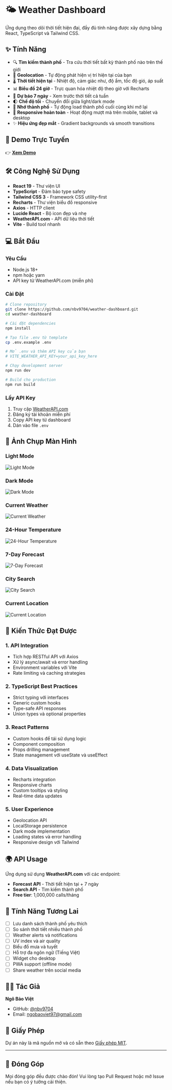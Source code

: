 # 🌤️ Weather Dashboard

Ứng dụng theo dõi thời tiết hiện đại, đầy đủ tính năng được xây dựng bằng React, TypeScript và Tailwind CSS.

## ✨ Tính Năng

- 🔍 **Tìm kiếm thành phố** - Tra cứu thời tiết bất kỳ thành phố nào trên thế giới
- 📍 **Geolocation** - Tự động phát hiện vị trí hiện tại của bạn
- 🌡️ **Thời tiết hiện tại** - Nhiệt độ, cảm giác như, độ ẩm, tốc độ gió, áp suất
- 📊 **Biểu đồ 24 giờ** - Trực quan hóa nhiệt độ theo giờ với Recharts
- 📅 **Dự báo 7 ngày** - Xem trước thời tiết cả tuần
- 🌓 **Chế độ tối** - Chuyển đổi giữa light/dark mode
- 💾 **Nhớ thành phố** - Tự động load thành phố cuối cùng khi mở lại
- 📱 **Responsive hoàn toàn** - Hoạt động mượt mà trên mobile, tablet và desktop
- ✨ **Hiệu ứng đẹp mắt** - Gradient backgrounds và smooth transitions

## 🚀 Demo Trực Tuyến

👉 **[Xem Demo](https://weather-dashboard-blue-chi.vercel.app)**

## 🛠️ Công Nghệ Sử Dụng

- **React 19** - Thư viện UI
- **TypeScript** - Đảm bảo type safety
- **Tailwind CSS 3** - Framework CSS utility-first
- **Recharts** - Thư viện biểu đồ responsive
- **Axios** - HTTP client
- **Lucide React** - Bộ icon đẹp và nhẹ
- **WeatherAPI.com** - API dữ liệu thời tiết
- **Vite** - Build tool nhanh

## 💻 Bắt Đầu

### Yêu Cầu

- Node.js 18+
- npm hoặc yarn
- API key từ WeatherAPI.com (miễn phí)

### Cài Đặt

```bash
# Clone repository
git clone https://github.com/nbv9704/weather-dashboard.git
cd weather-dashboard

# Cài đặt dependencies
npm install

# Tạo file .env từ template
cp .env.example .env

# Mở .env và thêm API key của bạn
# VITE_WEATHER_API_KEY=your_api_key_here

# Chạy development server
npm run dev

# Build cho production
npm run build
```

### Lấy API Key

1. Truy cập [WeatherAPI.com](https://www.weatherapi.com/signup.aspx)
2. Đăng ký tài khoản miễn phí
3. Copy API key từ dashboard
4. Dán vào file `.env`

## 📸 Ảnh Chụp Màn Hình

### Light Mode
![Light Mode](screenshots/light-mode.png)

### Dark Mode
![Dark Mode](screenshots/dark-mode.png)

### Current Weather
![Current Weather](screenshots/current-weather.png)

### 24-Hour Temperature
![24-Hour Temperature](screenshots/24-hour-temperature.png)

### 7-Day Forecast
![7-Day Forecast](screenshots/7-day-forecast.png)

### City Search
![City Search](screenshots/city-search.gif)

### Current Location
![Current Location](screenshots/current-location.gif)

## 🎯 Kiến Thức Đạt Được

### 1. API Integration

- Tích hợp RESTful API với Axios
- Xử lý async/await và error handling
- Environment variables với Vite
- Rate limiting và caching strategies

### 2. TypeScript Best Practices

- Strict typing với interfaces
- Generic custom hooks
- Type-safe API responses
- Union types và optional properties

### 3. React Patterns

- Custom hooks để tái sử dụng logic
- Component composition
- Props drilling management
- State management với useState và useEffect

### 4. Data Visualization

- Recharts integration
- Responsive charts
- Custom tooltips và styling
- Real-time data updates

### 5. User Experience

- Geolocation API
- LocalStorage persistence
- Dark mode implementation
- Loading states và error handling
- Responsive design với Tailwind

## 🌍 API Usage

Ứng dụng sử dụng **WeatherAPI.com** với các endpoint:

- **Forecast API** - Thời tiết hiện tại + 7 ngày
- **Search API** - Tìm kiếm thành phố
- **Free tier**: 1,000,000 calls/tháng

## 🔮 Tính Năng Tương Lai

- [ ] Lưu danh sách thành phố yêu thích
- [ ] So sánh thời tiết nhiều thành phố
- [ ] Weather alerts và notifications
- [ ] UV index và air quality
- [ ] Biểu đồ mưa và tuyết
- [ ] Hỗ trợ đa ngôn ngữ (Tiếng Việt)
- [ ] Widget cho desktop
- [ ] PWA support (offline mode)
- [ ] Share weather trên social media

## 👨‍💻 Tác Giả

**Ngô Bảo Việt**

- GitHub: [@nbv9704](https://github.com/nbv9704)
- Email: ngobaoviet97@gmail.com

## 📄 Giấy Phép

Dự án này là mã nguồn mở và có sẵn theo [Giấy phép MIT](LICENSE).

---

## 🌟 Đóng Góp

Mọi đóng góp đều được chào đón! Vui lòng tạo Pull Request hoặc mở Issue nếu bạn có ý tưởng cải thiện.
